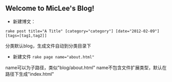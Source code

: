 ## Welcome to MicLee's Blog!

- 新建博文：

```rake post title="A Title" [category="category"] [date="2012-02-09"] [tags=[tag1,tag2]] ```

分类默认blog，生成文件自动到分类目录下

- 新建文件
```rake page name="about.html"```

name可以为子路径，类似"blog/about.html"
name不包含文件扩展类型，默认在路径下生成"index.html"
